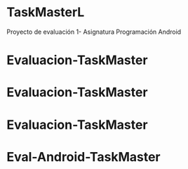 # TaskMasterL

Proyecto de evaluación 1- Asignatura Programación Android

# Evaluacion-TaskMaster
# Evaluacion-TaskMaster
# Evaluacion-TaskMaster
# Eval-Android-TaskMaster
